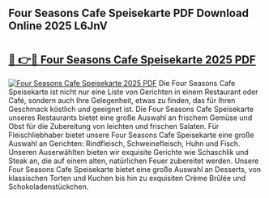 ## Four Seasons Cafe Speisekarte PDF Download Online 2025 L6JnV

# <h2><a href="http://gccnob.nevu.top/?p=Four+Seasons+Cafe+Speisekarte">🔗 👉🔴 Four Seasons Cafe Speisekarte 2025 PDF</a></h2>

[![Four Seasons Cafe Speisekarte 2025 PDF](https://i.imgur.com/dBaPXMq.png)](http://gccnob.nevu.top/?p=Four+Seasons+Cafe+Speisekarte)
Die Four Seasons Cafe Speisekarte ist nicht nur eine Liste von Gerichten in einem Restaurant oder Café, sondern auch Ihre Gelegenheit, etwas zu finden, das für Ihren Geschmack köstlich und geeignet ist. Die Four Seasons Cafe Speisekarte unseres Restaurants bietet eine große Auswahl an frischem Gemüse und Obst für die Zubereitung von leichten und frischen Salaten. Für Fleischliebhaber bietet unsere Four Seasons Cafe Speisekarte eine große Auswahl an Gerichten: Rindfleisch, Schweinefleisch, Huhn und Fisch. Unseren Auserwählten bieten wir exquisite Gerichte wie Schaschlik und Steak an, die auf einem alten, natürlichen Feuer zubereitet werden. Unsere Four Seasons Cafe Speisekarte bietet eine große Auswahl an Desserts, von klassischen Torten und Kuchen bis hin zu exquisiten Crème Brûlée und Schokoladenstückchen.

